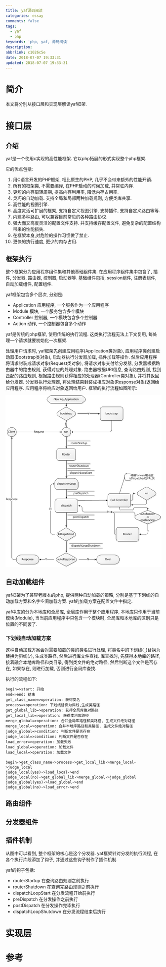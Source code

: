 ```yaml
---
title: yaf源码阅读
categories: essay
comments: false
tags:
  - yaf
  - php
keywords: 'php, yaf, 源码阅读'
description:
abbrlink: c1026c5e
date: 2018-07-07 19:33:31
updated: 2018-07-07 19:33:31
---
```



# 简介

本文将分别从接口层和实现层解读yaf框架.

# 接口层

## 介绍

yaf是一个使用c实现的高性能框架. 它以php拓展的形式实现整个php框架.

它的优点包括:
1. 用C语言开发的PHP框架, 相比原生的PHP, 几乎不会带来额外的性能开销.
2. 所有的框架类, 不需要编译, 在PHP启动的时候加载, 并常驻内存.
3. 更短的内存周转周期, 提高内存利用率, 降低内存占用率.
4. 灵巧的自动加载. 支持全局和局部两种加载规则, 方便类库共享.
5. 高性能的视图引擎.
6. 高度灵活可扩展的框架, 支持自定义视图引擎, 支持插件, 支持自定义路由等等.
7. 内建多种路由, 可以兼容目前常见的各种路由协议.
8. 强大而又高度灵活的配置文件支持. 并支持缓存配置文件, 避免复杂的配置结构带来的性能损失.
9. 在框架本身,对危险的操作习惯做了禁止.
10. 更快的执行速度, 更少的内存占用.

## 框架执行

整个框架分为应用程序组件集和其他基础组件集. 在应用程序组件集中包含了, 插件, 分发器, 路由器, 控制器, 启动器等. 基础组件包括, session组件, 注册表组件, 自动加载组件, 配置组件.

yaf框架包含多个层次, 分别是:

- Application 应用程序, 一个服务作为一个应用程序
- Module 模块, 一个服务包含多个模块
- Controller 控制器, 一个模块包含多个控制器
- Action 动作, 一个控制器包含多个动作

yaf是传统的php框架, 使用传统的执行流程. 这类执行流程无法上下文复用, 每处理一个请求就要初始化一次框架.

处理用户请求时, yaf框架先创建应用程序(Application类对象), 应用程序类创建启动器(Bootstrap类对象), 启动器执行分发器加载, 插件加载等操作. 然后应用程序将请求封装成请求对象(Request类对象), 将请求对象交付给分发器, 分发器根据路由器中的路由规则, 获得对应的处理对象. 路由器根据URI信息, 查询路由规则, 找到匹配的路由规则, 根据路由规则获得相应的处理器(Controller类对象), 并将其返回给分发器. 分发器执行处理器, 将处理结果封装成相应对象(Response对象)返回给应用程序. 应用程序将响应对象返回给用户. 框架的执行流程如图所示:

![yaf执行流程图](/images/yaf_sequence.png)



## 自动加载组件

yaf框架为了兼容老版本的php, 提供两种自动加载的策略, 分别是基于下划线的自动加载方案和名字空间加载方案. yaf的加载方案在配置文件中指定.

yaf中库的分为本地库和全局库, 全局库作用于整个应用程序, 本地库只作用于当前模块(Module), 当当前应用程序中只包含一个模块时, 全局库和本地库的区别只是位置的不同罢了. 

### 下划线自动加载方案

这种自动加载方案会对需要加载的类的类名进行处理, 将类名中的下划线(<code>_</code>)替换为替换为斜线(<code>/</code>), 生成类路径, 然后进行库文件查找. 库查找时, 先获得本地库的路径, 接着融合本地库路径和类目录, 得到类文件的绝对路径, 然后判断这个文件是否存在, 如果存在, 则进行加载, 否则进行全局库查找.

执行的流程如下:

```flow
begin=>start: 开始
end=>end: 结束
get_class_name=>operation: 获得类名
process=>operation: 下划线替换为斜线,生成类路径
get_global_lib=>operation: 获得全局库绝对路径
get_local_lib=>operation: 获得本地库路径
merge_global=>operation: 合并全局库路径和类路径, 生成文件绝对路径
merge_local=>operation: 合并本地库路径和类路径, 生成文件绝对路径
judge_global=>condition: 判断文件是否存在
judge_local=>condition: 判断文件是否存在
load_error=>operation: 加载失败
load_global=>operation: 加载文件
load_local=>operation: 加载文件

begin->get_class_name->process->get_local_lib->merge_local->judge_local
judge_local(yes)->load_local->end
judge_local(no)->get_global_lib->merge_global->judge_global
judge_global(yes)->load_global->end
judge_global(no)->load_error->end
```







## 路由组件






## 分发器组件





## 插件机制

从图中可以看到, 整个框架的核心是这个分发器. yaf框架针对分发的执行流程, 在各个执行片段添加了钩子, 并通过这些钩子制作了插件机制.

yaf的钩子包括:

- routerStartup 在查询路由规则之前执行
- routerShutdown 在查询完路由规则之前执行
- dispatchLoopStart 在分发流程开始前执行
- preDispatch 在分发操作之前执行
- postDispatch 在分发操作完毕执行
- dispatchLoopShutdown 在分发流程结束后执行


# 实现层



# 参考
